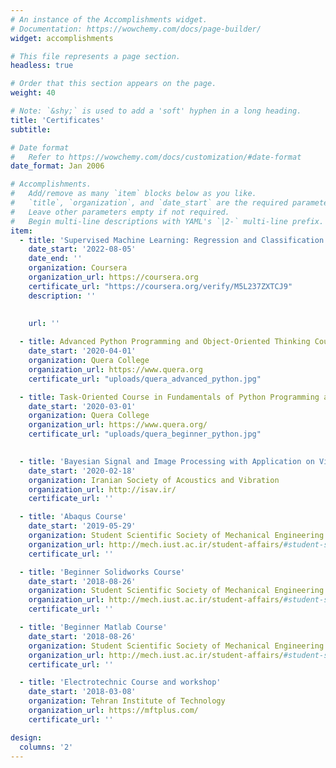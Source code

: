 ```yaml
---
# An instance of the Accomplishments widget.
# Documentation: https://wowchemy.com/docs/page-builder/
widget: accomplishments

# This file represents a page section.
headless: true

# Order that this section appears on the page.
weight: 40

# Note: `&shy;` is used to add a 'soft' hyphen in a long heading.
title: 'Certificates'
subtitle:

# Date format
#   Refer to https://wowchemy.com/docs/customization/#date-format
date_format: Jan 2006

# Accomplishments.
#   Add/remove as many `item` blocks below as you like.
#   `title`, `organization`, and `date_start` are the required parameters.
#   Leave other parameters empty if not required.
#   Begin multi-line descriptions with YAML's `|2-` multi-line prefix.
item:
  - title: 'Supervised Machine Learning: Regression and Classification'
    date_start: '2022-08-05'
    date_end: ''
    organization: Coursera
    organization_url: https://coursera.org
    certificate_url: "https://coursera.org/verify/M5L237ZXTCJ9"
    description: ''
    
    
    url: ''

  - title: Advanced Python Programming and Object-Oriented Thinking Course
    date_start: '2020-04-01'
    organization: Quera College
    organization_url: https://www.quera.org
    certificate_url: "uploads/quera_advanced_python.jpg"

  - title: Task-Oriented Course in Fundamentals of Python Programming and Algorithmic Thinking
    date_start: '2020-03-01'
    organization: Quera College
    organization_url: https://www.quera.org/
    certificate_url: "uploads/quera_beginner_python.jpg"
    

  - title: 'Bayesian Signal and Image Processing with Application on Vibration and Acoustics'
    date_start: '2020-02-18'
    organization: Iranian Society of Acoustics and Vibration
    organization_url: http://isav.ir/
    certificate_url: ''

  - title: 'Abaqus Course'
    date_start: '2019-05-29'
    organization: Student Scientific Society of Mechanical Engineering
    organization_url: http://mech.iust.ac.ir/student-affairs/#student-scientific-affairs-office
    certificate_url: ''

  - title: 'Beginner Solidworks Course'
    date_start: '2018-08-26'
    organization: Student Scientific Society of Mechanical Engineering
    organization_url: http://mech.iust.ac.ir/student-affairs/#student-scientific-affairs-office
    certificate_url: ''

  - title: 'Beginner Matlab Course'
    date_start: '2018-08-26'
    organization: Student Scientific Society of Mechanical Engineering
    organization_url: http://mech.iust.ac.ir/student-affairs/#student-scientific-affairs-office
    certificate_url: ''

  - title: 'Electrotechnic Course and workshop'
    date_start: '2018-03-08'
    organization: Tehran Institute of Technology
    organization_url: https://mftplus.com/
    certificate_url: ''

design:
  columns: '2'
---
```


